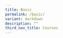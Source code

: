 ```yaml
---
title: Basic
permalink: /basic/
variant: markdown
description: ""
third_nav_title: Courses
---
```

<p></p>